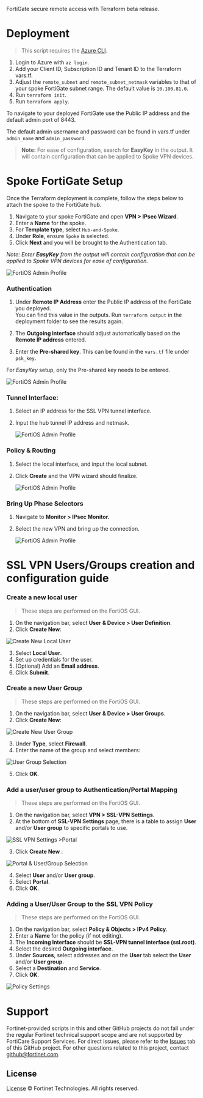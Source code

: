 FortiGate secure remote access with Terraform beta release.

# Deployment

> This script requires the [Azure CLI](https://docs.microsoft.com/en-us/cli/azure/install-azure-cli?view=azure-cli-latest).

1. Login to Azure with `az login`.<br>
2. Add your Client ID, Subscription ID and Tenant ID to the Terraform vars.tf.<br>
3. Adjust the `remote_subnet` and `remote_subnet_netmask` variables to that of your spoke FortiGate subnet range. The default value is `10.100.81.0`.
4. Run `terraform init`.<br>
5. Run `terraform apply`.<br>

To navigate to your deployed FortiGate use the Public IP address and the default admin port of 8443.

The default admin username and password can be found in vars.tf under `admin_name` and `admin_password`. <br>

> **Note:** For ease of configuration, search for **EasyKey** in the output. It will contain configuration that can be applied to Spoke VPN devices.

# Spoke FortiGate Setup
  
Once the Terraform deployment is complete, follow the steps below to attach the spoke to the FortiGate hub.

1. Navigate to your spoke FortiGate and open **VPN > IPsec Wizard**.
2. Enter a **Name** for the spoke.
3. For **Template type**, select `Hub-and-Spoke`.
4. Under **Role**, ensure `Spoke` is selected.
5. Click **Next** and you will be brought to the Authentication tab.

<i>Note: Enter **EasyKey** from the output will contain configuration that can be applied to Spoke VPN devices for ease of configuration.</i><br>

![FortiOS Admin Profile](./imgs/easy_key.png)

### Authentication

1. Under **Remote IP Address** enter the Public IP address of the FortiGate you deployed.<br>You can find this value in the outputs. Run `terraform output` in the deployment folder to see the results again.

2. The **Outgoing interface** should adjust automatically based on the **Remote IP address** entered.
3. Enter the **Pre-shared key**. This can be found in the `vars.tf` file under `psk_key`.

For <i>EasyKey</i> setup, only the Pre-shared key needs to be entered.

![FortiOS Admin Profile](./imgs/step_2_auth.png)

### Tunnel Interface:

1. Select an IP address for the SSL VPN tunnel interface.
2. Input the hub tunnel IP address and netmask.

   ![FortiOS Admin Profile](./imgs/step_3_tunnel_interface.png)

### Policy & Routing

1.  Select the local interface, and input the local subnet.
2.  Click **Create** and the VPN wizard should finalize.

    ![FortiOS Admin Profile](./imgs/step_4_policy_routing.png)

### Bring Up Phase Selectors

1. Navigate to **Monitor > IPsec Monitor.**
2. Select the new VPN and bring up the connection.

   ![FortiOS Admin Profile](./imgs/bring_up_phase_selectors.png)

# SSL VPN Users/Groups creation and configuration guide

### Create a new local user
> These steps are performed on the FortiOS GUI.

1. On the navigation bar, select **User & Device > User Definition**.
2. Click **Create New**:

  ![Create New Local User](./imgs/create_new_user.png) 

3. Select **Local User**.
4. Set up credentials for the user.
5. (Optional) Add an **Email address**.
6. Click **Submit**.


### Create a new User Group
> These steps are performed on the FortiOS GUI.

1. On the navigation bar, select **User & Device > User Groups**.
2. Click **Create New**:

  ![Create New User Group](./imgs/user_group_selection.png)

3. Under **Type**, select **Firewall**.
4. Enter the name of the group and select members:

  ![User Group Selection](./imgs/user_group_selection.png)  

5. Click **OK**.

### Add a user/user group to Authentication/Portal Mapping
> These steps are performed on the FortiOS GUI.

1. On the navigation bar, select **VPN > SSL-VPN Settings**.
2. At the bottom of **SSL-VPN Settings** page, there is a table to assign **User** and/or **User group** to specific portals to use.

  ![SSL VPN Settings >Portal ](./imgs/ssl_vpn_portal_user_selection.png)

3. Click **Create New** :

  ![Portal & User/Group Selection](./imgs/ssl_vpn_portal_user_selection_slide_out.png)

4. Select **User** and/or **User group**.
5. Select **Portal**.
6. Click **OK**.

### Adding a User/User Group to the SSL VPN Policy
> These steps are performed on the FortiOS GUI.

1. On the navigation bar, select **Policy & Objects > IPv4 Policy**.
2. Enter a **Name** for the policy (if not editing).
3. The **Incoming Interface** should be **SSL-VPN tunnel interface (ssl.root)**.
4. Select the desired **Outgoing interface**.
5. Under **Sources**, select addresses and on the **User** tab select the **User** and/or **User group**. 
6. Select a **Destination** and **Service**.
7. Click **OK**.

  ![Policy Settings](./imgs/policy_user_selection.png)

# Support

Fortinet-provided scripts in this and other GitHub projects do not fall under the regular Fortinet technical support scope and are not supported by FortiCare Support Services.
For direct issues, please refer to the [Issues](https://github.com/fortinet/terraform-secure-remote-access-beta/issues) tab of this GitHub project.
For other questions related to this project, contact [github@fortinet.com](mailto:github@fortinet.com).

## License

[License](./LICENSE) © Fortinet Technologies. All rights reserved.
